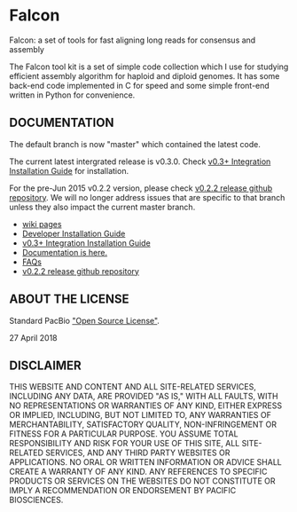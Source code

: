 Falcon
===========

Falcon: a set of tools for fast aligning long reads for consensus and assembly

The Falcon tool kit is a set of simple code collection which I use for studying
efficient assembly algorithm for haploid and diploid genomes. It has some back-end 
code implemented in C for speed and some simple front-end written in Python for
convenience. 


DOCUMENTATION
-------------

The default branch is now "master" which contained the latest code.

The current latest intergrated release is v0.3.0. Check [v0.3+ Integration Installation Guide](https://github.com/PacificBiosciences/FALCON-integrate/wiki/Installation) for installation.

For the pre-Jun 2015 v0.2.2 version, please check [v0.2.2 release github repository](https://github.com/PacificBiosciences/FALCON/tree/v0.2.2). We will no longer address issues that are specific to that branch unless they also impact the current master branch.

- [wiki pages](https://github.com/PacificBiosciences/FALCON/wiki)
- [Developer Installation Guide](https://github.com/PacificBiosciences/FALCON/wiki/Setup:-Installation-and-Environment)
- [v0.3+ Integration Installation Guide](https://github.com/PacificBiosciences/FALCON-integrate/wiki/Installation)
- [Documentation is here.](https://github.com/PacificBiosciences/FALCON/wiki/Manual)
- [FAQs](https://github.com/PacificBiosciences/FALCON/wiki/FAQs)
- [v0.2.2 release github repository](https://github.com/PacificBiosciences/FALCON/tree/v0.2.2)

ABOUT THE LICENSE
------------------

Standard PacBio ["Open Source License"](LICENSE).

27 April 2018

DISCLAIMER
----------
THIS WEBSITE AND CONTENT AND ALL SITE-RELATED SERVICES, INCLUDING ANY DATA, ARE PROVIDED "AS IS," WITH ALL FAULTS, WITH NO REPRESENTATIONS OR WARRANTIES OF ANY KIND, EITHER EXPRESS OR IMPLIED, INCLUDING, BUT NOT LIMITED TO, ANY WARRANTIES OF MERCHANTABILITY, SATISFACTORY QUALITY, NON-INFRINGEMENT OR FITNESS FOR A PARTICULAR PURPOSE. YOU ASSUME TOTAL RESPONSIBILITY AND RISK FOR YOUR USE OF THIS SITE, ALL SITE-RELATED SERVICES, AND ANY THIRD PARTY WEBSITES OR APPLICATIONS. NO ORAL OR WRITTEN INFORMATION OR ADVICE SHALL CREATE A WARRANTY OF ANY KIND. ANY REFERENCES TO SPECIFIC PRODUCTS OR SERVICES ON THE WEBSITES DO NOT CONSTITUTE OR IMPLY A RECOMMENDATION OR ENDORSEMENT BY PACIFIC BIOSCIENCES.
